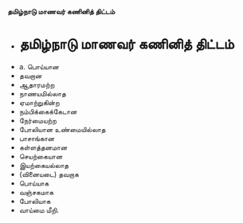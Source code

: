 **தமிழ்நாடு மாணவர் கணினித் திட்டம்**
- # தமிழ்நாடு மாணவர் கணினித் திட்டம்
- a. பொய்யான
- தவறான
- ஆதாரமற்ற
- நாணயமில்லாத
- ஏமாற்றுகின்ற
- நம்பிக்கைக்கேடான
- நேர்மையற்ற
- போலியான உண்மையில்லாத
- பாசாங்கான
- கள்ளத்தனமான
- செயற்கையான
- இயற்கையல்லாத
- (வினையடை) தவறாக
- பொய்யாக
- வஞ்சகமாக
- போலியாக
- வாய்மை மீறி.

